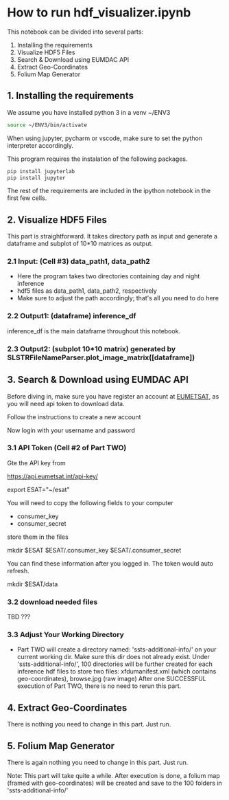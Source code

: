 # How to run hdf_visualizer.ipynb

This notebook can be divided into several parts: 

1. Installing the requirements
2. Visualize HDF5 Files
3. Search & Download using EUMDAC API
4. Extract Geo-Coordinates
5. Folium Map Generator

## 1. Installing the requirements

We assume you have installed python 3 in a venv ~/ENV3

```bash
source ~/ENV3/bin/activate
```

When using jupyter, pycharm or vscode, make sure to set the python interpreter 
accordingly.

This program requires the instalation of the following packages. 

```bash
pip install jupyterlab
pip install jupyter
```

The rest of the requirements are included in the ipython notebook 
in the first few cells. 

## 2. Visualize HDF5 Files

This part is straightforward. It takes directory path as input and generate a 
dataframe and subplot of 10*10 matrices as output.

### 2.1 Input: (Cell #3) data_path1, data_path2

* Here the program takes two directories containing day and night inference 
* hdf5 files as data_path1, data_path2, respectively
* Make sure to adjust the path accordingly; that's all you need to do here

### 2.2 Output1: (dataframe) inference_df

inference_df is the main dataframe throughout this notebook.

### 2.3 Output2: (subplot 10*10 matrix) generated by SLSTRFileNameParser.plot_image_matrix([dataframe])



## 3. Search & Download using EUMDAC API

Before diving in, make sure you have register an account at 
[EUMETSAT](https://data.eumetsat.int/data/map/EO:EUM:DAT:0615?start=2020-02-15T22:29:06.913Z&end=2020-02-16T22:29:06.913Z&sort=start,time,0), as you will need api token to download data.

Follow the instructions to create a new account

Now login with your username and password





### 3.1 API Token (Cell #2 of Part TWO)

Gte the API key from 

<https://api.eumetsat.int/api-key/>


export ESAT="~/esat"

You will need to copy the following fields to your computer

* consumer_key
* consumer_secret

store them in the files 

mkdir $ESAT
$ESAT/.consumer_key
$ESAT/.consumer_secret

You can find these information after you logged in.
The token would auto refresh.

mkdir $ESAT/data

### 3.2 download needed files

TBD ???



### 3.3 Adjust Your Working Directory

* Part TWO will create a directory named: 'ssts-additional-info/' on your 
  current working dir. Make sure this dir does not already exist.
  Under 'ssts-additional-info/', 100 directories will be further created for 
  each inference hdf files to store two files: xfdumanifest.xml (which 
  contains geo-coordinates), browse.jpg (raw image)
  After one SUCCESSFUL execution of Part TWO, there is no need to rerun 
  this part. 

## 4. Extract Geo-Coordinates

There is nothing you need to change in this part. Just run. 

## 5. Folium Map Generator

There is again nothing you need to change in this part. Just run.

Note: This part will take quite a while.
After execution is done, a folium map (framed with geo-coordinates) will be 
created and save to the 100 folders in 'ssts-additional-info/'